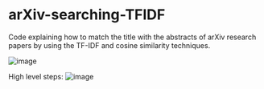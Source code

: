 # arXiv-searching-TFIDF
Code explaining how to match the title with the abstracts of arXiv research papers by using the TF-IDF and cosine similarity techniques.

![image](https://github.com/netgvarun2012/arXiv-searching-TFIDF/assets/93938450/47910a01-22f9-44ff-bf7e-8cfdffb522f4)


High level steps: 
![image](https://github.com/netgvarun2012/arXiv-searching-TFIDF/assets/93938450/7ff72ee0-b822-4161-9b18-2f0e47ef535e)
